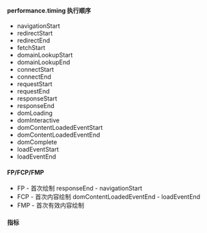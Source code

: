 

#### performance.timing 执行顺序
* navigationStart
* redirectStart
* redirectEnd
* fetchStart
* domainLookupStart
* domainLookupEnd
* connectStart
* connectEnd
* requestStart
* requestEnd
* responseStart
* responseEnd
* domLoading
* domInteractive
* domContentLoadedEventStart
* domContentLoadedEventEnd
* domComplete
* loadEventStart
* loadEventEnd

#### FP/FCP/FMP
* FP - 首次绘制 responseEnd - navigationStart
* FCP - 首次内容绘制 domContentLoadedEventEnd - loadEventEnd
* FMP - 首次有效内容绘制


#### 指标
